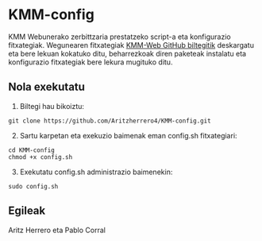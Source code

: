 # KMM-config
KMM Webunerako zerbittzaria prestatzeko script-a eta konfigurazio fitxategiak. 
Wegunearen fitxategiak [KMM-Web GitHub biltegitik](https://github.com/Aritzherrero4/KMM-Web) deskargatu eta bere lekuan kokatuko ditu, 
beharrezkoak diren paketeak instalatu eta konfigurazio fitxategiak bere lekura mugituko ditu.

## Nola exekutatu
1. Biltegi hau bikoiztu:
```
git clone https://github.com/Aritzherrero4/KMM-config.git
```

2. Sartu karpetan eta exekuzio baimenak eman config.sh fitxategiari:
```
cd KMM-config
chmod +x config.sh
```

3. Exekutatu config.sh administrazio baimenekin:

```
sudo config.sh
```
## Egileak
Aritz Herrero eta Pablo Corral
